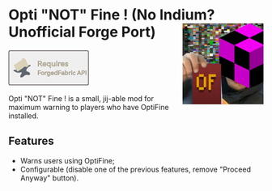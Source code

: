 # Opti "NOT" Fine ! (No Indium? Unofficial Forge Port) <img src="src/main/resources/icon.png" align="right" width="160"/>

[![ForgedFabric API](ForgedFabricAPI.png)](https://www.curseforge.com/minecraft/mc-mods/fabric-api)

Opti "NOT" Fine ! is a small, jij-able mod for maximum warning to players who have OptiFine installed.

## Features

- Warns users using OptiFine;
- Configurable (disable one of the previous features, remove "Proceed Anyway" button).

<!---
## Adding to your project


```
repositories {
    maven {
        url = 'https://maven.cafeteria.dev/releases/'
    }
}

dependencies {
    modImplementation "me.luligabi:NoIndium:[VERSION]"
    include "me.luligabi:NoIndium:[VERSION]"
}
```
--->
